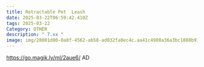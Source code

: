 ```yaml
---
title: Retractable Pet  Leash
date: 2025-03-22T06:59:42.410Z
tags: 2025-03-22
Category: OTHER
description: " 7.xx "
image: img/28001d00-0a8f-4562-ab58-ad032fa8ec4c.aa41c4908a36a3bc1888b91d4189f87a.webp
---
```

https://go.magik.ly/ml/2aue6/
AD